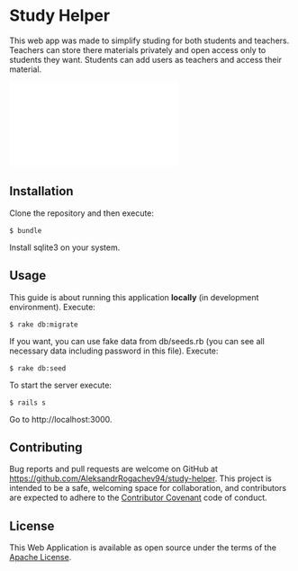 # Study Helper

This web app was made to simplify studing for both students and teachers. Teachers can store there materials privately and open access only to students they want. Students can add users as teachers and access their material.


![Schema](/schema.pdf)


## Installation

Clone the repository and then execute:

    $ bundle

Install sqlite3 on your system.

## Usage

This guide is about running this application **locally** (in development environment).
Execute:

    $ rake db:migrate

If you want, you can use fake data from db/seeds.rb (you can see all necessary data including password in this file). Execute:

    $ rake db:seed

To start the server execute:

    $ rails s

Go to http://localhost:3000.

## Contributing

Bug reports and pull requests are welcome on GitHub at https://github.com/AleksandrRogachev94/study-helper. This project is intended to be a safe, welcoming space for collaboration, and contributors are expected to adhere to the [Contributor Covenant](http://contributor-covenant.org) code of conduct.


## License

This Web Application is available as open source under the terms of the [Apache License](http://www.apache.org/licenses/).

